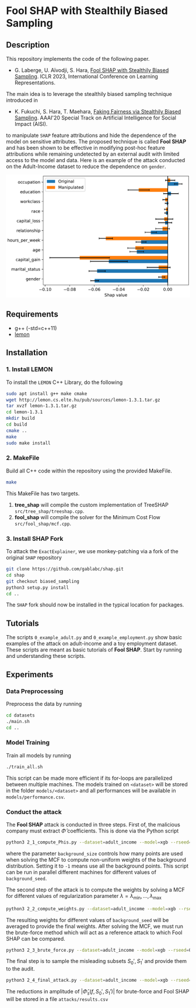 # Fool SHAP with Stealthily Biased Sampling

## Description

This repository implements the code of the following paper.

* G. Laberge, U. Aïvodji, S. Hara, [Fool SHAP with Stealthily Biased Sampling](https://arxiv.org/abs/1901.08291). ICLR 2023,
International Conference on Learning Representations.

The main idea is to leverage the stealthily biased sampling technique introduced in

* K. Fukuchi, S. Hara, T. Maehara, [Faking Fairness via Stealthily Biased Sampling](https://arxiv.org/abs/1901.08291). AAAI'20 Special Track on Artificial Intelligence for Social Impact (AISI).

to manipulate `SHAP` feature attributions and hide the dependence
of the model on sensitive attributes. The proposed technique is
called **Fool SHAP** and has been shown to be effective in
modifying post-hoc feature attributions while remaining
undetected by an external audit with limited access to the model
and data. Here is an example of the attack conducted on the
Adult-Income dataset to reduce the dependence on `gender`.

![logo](Images/attack_logo.png)

## Requirements

- g++ (-std=c++11)
- [lemon](https://lemon.cs.elte.hu/trac/lemon/)

## Installation

### 1. Install LEMON

To install the ``LEMON`` C++ Library, do the following

```sh
sudo apt install g++ make cmake 
wget http://lemon.cs.elte.hu/pub/sources/lemon-1.3.1.tar.gz
tar xvzf lemon-1.3.1.tar.gz
cd lemon-1.3.1
mkdir build
cd build
cmake ..
make
sudo make install
```

### 2. MakeFile

Build all C++ code within the repository
using the provided MakeFile.

```sh
make
```

This MakeFile has two targets.

1. **tree_shap** will compile the custom implementation of TreeSHAP `src/tree_shap/treeshap.cpp`.
2. **fool_shap** will compile the solver for the
        Minimum Cost Flow `src/fool_shap/mcf.cpp`.

### 3. Install SHAP Fork

To attack the `ExactExplainer`, we use monkey-patching via a fork 
of the original `SHAP` repository

```sh
git clone https://github.com/gablabc/shap.git
cd shap
git checkout biased_sampling
python3 setup.py install
cd ..
```

The `SHAP` fork should now be installed in the typical location for packages.

## Tutorials

The scripts `0_example_adult.py` and `0_example_employment.py` show basic examples of the attack on adult-income
and a toy employment dataset. These scripts are meant as basic tutorials of **Fool SHAP**. Start by running and understanding these scripts.

## Experiments

### Data Preprocessing

Preprocess the data by running

```sh
cd datasets
./main.sh
cd ..
```

### Model Training

Train all models by running

```sh
./train_all.sh
```

This script can be made more efficient if its for-loops are parallelized between multiple machines. The models trained on
`<dataset>` will be stored in the folder `models/<dataset>` and all performances will be available
in `models/performance.csv`.

### Conduct the attack

The **Fool SHAP** attack is conducted in three steps. First of, the malicious company must extract $\hat{\Phi}$ coefficients. This is done via the Python script

```sh
python3 2_1_compute_Phis.py --dataset=adult_income --model=xgb --rseed=0 --background_size=<custom> --background_seed=<custom>
```

where the parameter ``background_size`` controls how many points are used when solving the MCF to compute non-uniform weights of
the background distribution. Setting it to `-1` means use all the background points. This script can be run in parallel different machines for different values of ``background_seed``.

The second step of the attack is to compute the weights by solving a MCF for different values of regularization parameter $\lambda=\lambda_\text{min},\ldots,\lambda_\text{max}$

```sh
python3 2_2_compute_weights.py --dataset=adult_income --model=xgb --rseed=0 --background_size=<custom> --background_seed=<custom> --min_log=-1 --max_log=2
```

The resulting weights for different values of ``background_seed`` will be averaged to provide the final weights. After solving the MCF, we must run the brute-force method which will act as a reference attack to which Fool SHAP can be compared.

```sh
python3 2_3_brute_force.py --dataset=adult_income --model=xgb --rseed=0 --background_size=<custom> --background_seed=<custom> 
```

The final step is to sample the misleading subsets $S_0',S_1'$ and provide them to the audit.

```sh
python3 2_4_final_attack.py --dataset=adult_income --model=xgb --rseed=0 --background_size=<custom> --save
```

The reductions in amplitude of $|\hat{\Phi}_s(f, S_0', S_1')|$ for
brute-force and Fool SHAP will be stored in a file
`attacks/results.csv`
